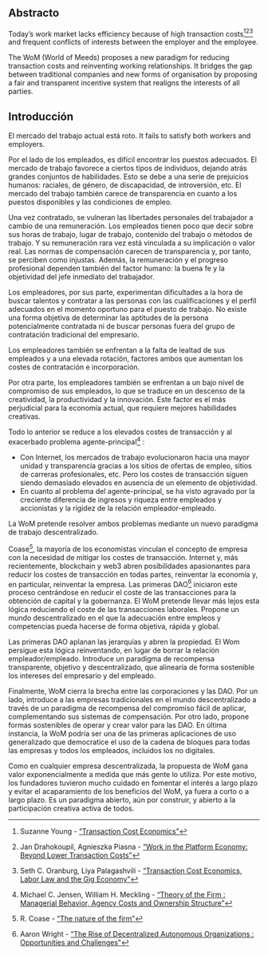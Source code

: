 

## Abstracto

Today’s work market lacks efficiency because of high transaction costs[^1][^2][^3] and frequent conflicts of interests between the employer and the employee.

The WoM (World of Meeds) proposes a new paradigm for reducing transaction costs and reinventing working relationships. It bridges the gap between traditional companies and new forms of organisation by proposing a fair and transparent incentive system that realigns the interests of all parties.

## Introducción

El mercado del trabajo actual está roto. It fails to satisfy both workers and employers.

Por el lado de los empleados, es difícil encontrar los puestos adecuados. El mercado de trabajo favorece a ciertos tipos de individuos, dejando atrás grandes conjuntos de habilidades. Esto se debe a una serie de prejuicios humanos: raciales, de género, de discapacidad, de introversión, etc. El mercado del trabajo también carece de transparencia en cuanto a los puestos disponibles y las condiciones de empleo.

Una vez contratado, se vulneran las libertades personales del trabajador a cambio de una remuneración. Los empleados tienen poco que decir sobre sus horas de trabajo, lugar de trabajo, contenido del trabajo o métodos de trabajo. Y su remuneración rara vez está vinculada a su implicación o valor real. Las normas de compensación carecen de transparencia y, por tanto, se perciben como injustas. Además, la remuneración y el progreso profesional dependen también del factor humano: la buena fe y la objetividad del jefe inmediato del trabajador.

Los empleadores, por sus parte, experimentan dificultades a la hora de buscar talentos y contratar a las personas con las cualificaciones y el perfil adecuados en el momento oportuno para el puesto de trabajo. No existe una forma objetiva de determinar las aptitudes de la persona potencialmente contratada ni de buscar personas fuera del grupo de contratación tradicional del empresario.

Los empleadores también se enfrentan a la falta de lealtad de sus empleados y a una elevada rotación, factores ambos que aumentan los costes de contratación e incorporación.

Por otra parte, los empleadores también se enfrentan a un bajo nivel de compromiso de sus empleados, lo que se traduce en un descenso de la creatividad, la productividad y la innovación. Este factor es el más perjudicial para la economía actual, que requiere mejores habilidades creativas.

Todo lo anterior se reduce a los elevados costes de transacción y al exacerbado problema agente-principal[^4] :

- Con Internet, los mercados de trabajo evolucionaron hacia una mayor unidad y transparencia gracias a los sitios de ofertas de empleo, sitios de carreras profesionales, etc. Pero los costes de transacción siguen siendo demasiado elevados en ausencia de un elemento de objetividad.
- En cuanto al problema del agente-principal, se ha visto agravado por la creciente diferencia de ingresos y riqueza entre empleados y accionistas y la rigidez de la relación empleador-empleado.

La WoM pretende resolver ambos problemas mediante un nuevo paradigma de trabajo descentralizado.

Coase[^5], la mayoría de los economistas vinculan el concepto de empresa con la necesidad de mitigar los costes de transacción. Internet y, más recientemente, blockchain y web3 abren posibilidades apasionantes para reducir los costes de transacción en todas partes, reinventar la economía y, en particular, reinventar la empresa. Las primeras DAO[^6] iniciaron este proceso centrándose en reducir el coste de las transacciones para la obtención de capital y la gobernanza. El WoM pretende llevar más lejos esta lógica reduciendo el coste de las transacciones laborales. Propone un mundo descentralizado en el que la adecuación entre empleos y competencias pueda hacerse de forma objetiva, rápida y global.

Las primeras DAO aplanan las jerarquías y abren la propiedad. El Wom persigue esta lógica reinventando, en lugar de borrar la relación empleador/empleado. Introduce un paradigma de recompensa transparente, objetivo y descentralizado, que alinearía de forma sostenible los intereses del empresario y del empleado.

Finalmente, WoM cierra la brecha entre las corporaciones y las DAO. Por un lado, introduce a las empresas tradicionales en el mundo descentralizado a través de un paradigma de recompensa del compromiso fácil de aplicar, complementando sus sistemas de compensación. Por otro lado, propone formas sostenibles de operar y crear valor para las DAO. En última instancia, la WoM podría ser una de las primeras aplicaciones de uso generalizado que democratice el uso de la cadena de bloques para todas las empresas y todos los empleados, incluidos los no digitales.

Como en cualquier empresa descentralizada, la propuesta de WoM gana valor exponencialmente a medida que más gente lo utiliza. Por este motivo, los fundadores tuvieron mucho cuidado en fomentar el interés a largo plazo y evitar el acaparamiento de los beneficios del WoM, ya fuera a corto o a largo plazo. Es un paradigma abierto, aún por construir, y abierto a la participación creativa activa de todos.


[^1]: Suzanne Young - [“Transaction Cost Economics”](https://www.academia.edu/24703426/Transaction_Cost_Economics)
[^2]: Jan Drahokoupil, Agnieszka Piasna - [“Work in the Platform Economy: Beyond Lower Transaction Costs”](https://www.intereconomics.eu/contents/year/2017/number/6/article/work-in-the-platform-economy-beyond-lower-transaction-costs.html)
[^3]: Seth C. Oranburg, Liya Palagashvili - [“Transaction Cost Economics, Labor Law and the Gig Economy”](https://dsc.duq.edu/cgi/viewcontent.cgi?article=1115&context=law-faculty-scholarship)
[^4]: Michael C. Jensen, William H. Meckling - [“Theory of the Firm : Managerial Behavior, Agency Costs and Ownership Structure”](https://www.sfu.ca/~wainwrig/Econ400/jensen-meckling.pdf)
[^5]: R. Coase - [“The nature of the firm”](http://econdse.org/wp-content/uploads/2014/09/firm-coase.pdf)
[^6]: Aaron Wright - [“The Rise of Decentralized Autonomous Organizations : Opportunities and Challenges”](https://stanford-jblp.pubpub.org/pub/rise-of-daos/release/1)

